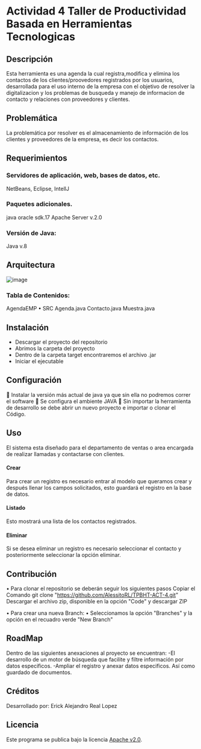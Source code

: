 # Actividad 4 Taller de Productividad Basada en Herramientas Tecnologicas
 
## Descripción
Esta herramienta es una agenda la cual registra,modifica y elimina los contactos de los clientes/proovedores registrados por los usuarios, desarrollada para el uso interno de la empresa con el objetivo de resolver la digitalizacion y los problemas de busqueda y manejo de informacion de contacto y relaciones con proveedores y clientes.

## Problemática
La problemática por resolver es el almacenamiento de información de los clientes y proveedores de la empresa, es decir los contactos. 

## Requerimientos 

### Servidores de aplicación, web, bases de datos, etc.
NetBeans, Eclipse, IntellJ
### Paquetes adicionales.
java oracle sdk.17
Apache Server v.2.0
### Versión de Java:
Java v.8 

## Arquitectura
![image](https://github.com/AlessitoRL/TPBHT-ACT-4/assets/145762116/50b8ca7d-acbb-4dab-8dba-7670ffc2db52)

### Tabla de Contenidos:
AgendaEMP
•	SRC
     Agenda.java
  	  Contacto.java
     Muestra.java

## Instalación
  - Descargar el proyecto del repositorio
  - Abrimos la carpeta del proyecto
  - Dentro de la carpeta target encontraremos el archivo .jar
  - Iniciar el ejecutable

## Configuración
	Instalar la versión más actual de java ya que sin ella no podremos correr el software
	Se configura el ambiente JAVA
	Sin importar la herramienta de desarrollo se debe abrir un nuevo proyecto e importar o clonar el Código.

## Uso
El sistema esta diseñado para el departamento de ventas  o area encargada de realizar llamadas y contactarse con clientes.

#### Crear
Para crear un registro es necesario entrar al modelo que queramos crear y después llenar los campos solicitados, esto guardará el registro en la base de datos.

#### Listado
Esto mostrará una lista de los contactos registrados.

#### Eliminar
Si se desea eliminar un registro es necesario seleccionar el contacto y posteriormente seleccionar la opción eliminar.

## Contribución
•	Para clonar el repositorio se deberán seguir los siguientes pasos
Copiar el Comando git clone "https://github.com/AlessitoRL/TPBHT-ACT-4.git"
Descargar el archivo zip, disponible en la opción "Code" y descargar ZIP

•	Para crear una nueva Branch:
•	Seleccionamos la opción "Branches" y la opción en el recuadro verde "New Branch"

## RoadMap

Dentro de las siguientes anexaciones al proyecto se encuentran: 
-El desarrollo de un motor de búsqueda que facilite y filtre información por datos especificos.
-Ampliar el registro y anexar datos especificos. Así como guardado de documentos.


## Créditos
Desarrollado por:
Erick Alejandro Real Lopez

## Licencia
Este programa se publica bajo la licencia [Apache v2.0](https://www.apache.org/licenses/LICENSE-2.0).
